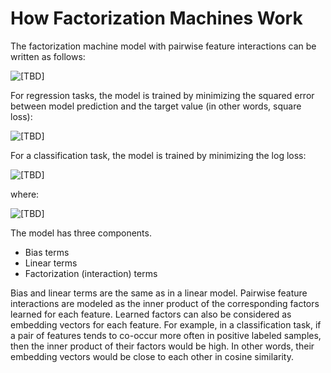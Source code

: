 # How Factorization Machines Work<a name="fact-machines-howitworks"></a>

The factorization machine model with pairwise feature interactions can be written as follows: 

![\[TBD\]](http://docs.aws.amazon.com/sagemaker/latest/dg/images/FM1.jpg)

For regression tasks, the model is trained by minimizing the squared error between model prediction and the target value \(in other words, square loss\):

![\[TBD\]](http://docs.aws.amazon.com/sagemaker/latest/dg/images/FM2.jpg)

For a classification task, the model is trained by minimizing the log loss: 

![\[TBD\]](http://docs.aws.amazon.com/sagemaker/latest/dg/images/FM3.jpg)

where: 

![\[TBD\]](http://docs.aws.amazon.com/sagemaker/latest/dg/images/FM4.jpg)

The model has three components\. 
+ Bias terms
+ Linear terms
+ Factorization \(interaction\) terms

Bias and linear terms are the same as in a linear model\. Pairwise feature interactions are modeled as the inner product of the corresponding factors learned for each feature\. Learned factors can also be considered as embedding vectors for each feature\. For example, in a classification task, if a pair of features tends to co\-occur more often in positive labeled samples, then the inner product of their factors would be high\. In other words, their embedding vectors would be close to each other in cosine similarity\. 